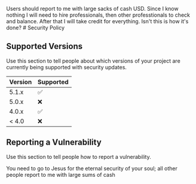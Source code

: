 Users should report to me with large sacks of cash USD. Since I know nothing I will need to hire professionals, then other professtionals to check and balance. After that I will take credit for everything. Isn't this is how it's done? # Security Policy

## Supported Versions

Use this section to tell people about which versions of your project are
currently being supported with security updates.

| Version | Supported          |
| ------- | ------------------ |
| 5.1.x   | :white_check_mark: |
| 5.0.x   | :x:                |
| 4.0.x   | :white_check_mark: |
| < 4.0   | :x:                |

## Reporting a Vulnerability

Use this section to tell people how to report a vulnerability.

You need to go to Jesus for the eternal security of your soul; all other people report to me with large sums of cash
